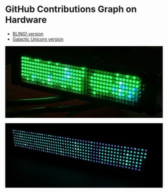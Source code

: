 # GitHub Contributions Graph on Hardware

- [BLING! version](./bling)
- [Galactic Unicorn version](./galactic-unicorn)

![BLING](./bling/bling.jpg)

![Galactic Unicorn](./galactic-unicorn/galactic-unicorn.jpg)
